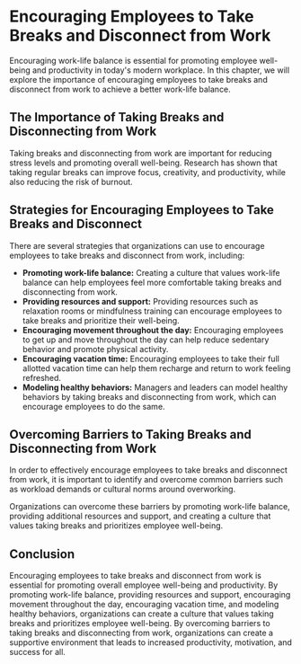Encouraging Employees to Take Breaks and Disconnect from Work
=======================================================================================================

Encouraging work-life balance is essential for promoting employee well-being and productivity in today's modern workplace. In this chapter, we will explore the importance of encouraging employees to take breaks and disconnect from work to achieve a better work-life balance.

The Importance of Taking Breaks and Disconnecting from Work
-----------------------------------------------------------

Taking breaks and disconnecting from work are important for reducing stress levels and promoting overall well-being. Research has shown that taking regular breaks can improve focus, creativity, and productivity, while also reducing the risk of burnout.

Strategies for Encouraging Employees to Take Breaks and Disconnect
------------------------------------------------------------------

There are several strategies that organizations can use to encourage employees to take breaks and disconnect from work, including:

* **Promoting work-life balance:** Creating a culture that values work-life balance can help employees feel more comfortable taking breaks and disconnecting from work.
* **Providing resources and support:** Providing resources such as relaxation rooms or mindfulness training can encourage employees to take breaks and prioritize their well-being.
* **Encouraging movement throughout the day:** Encouraging employees to get up and move throughout the day can help reduce sedentary behavior and promote physical activity.
* **Encouraging vacation time:** Encouraging employees to take their full allotted vacation time can help them recharge and return to work feeling refreshed.
* **Modeling healthy behaviors:** Managers and leaders can model healthy behaviors by taking breaks and disconnecting from work, which can encourage employees to do the same.

Overcoming Barriers to Taking Breaks and Disconnecting from Work
----------------------------------------------------------------

In order to effectively encourage employees to take breaks and disconnect from work, it is important to identify and overcome common barriers such as workload demands or cultural norms around overworking.

Organizations can overcome these barriers by promoting work-life balance, providing additional resources and support, and creating a culture that values taking breaks and prioritizes employee well-being.

Conclusion
----------

Encouraging employees to take breaks and disconnect from work is essential for promoting overall employee well-being and productivity. By promoting work-life balance, providing resources and support, encouraging movement throughout the day, encouraging vacation time, and modeling healthy behaviors, organizations can create a culture that values taking breaks and prioritizes employee well-being. By overcoming barriers to taking breaks and disconnecting from work, organizations can create a supportive environment that leads to increased productivity, motivation, and success for all.
